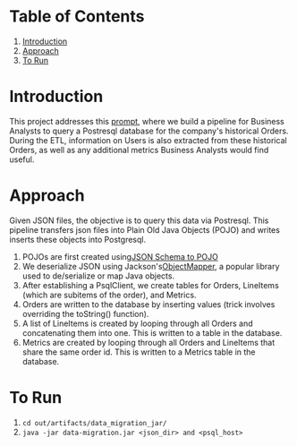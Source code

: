 
# Table of Contents
1. [Introduction](README.md#introduction)
2. [Approach](README.md#approach)
3. [To Run](README.md#torun)


# Introduction

This project addresses this [prompt](https://github.com/Samariya57/coding_challenges/blob/master/data_migration.md), where we build a pipeline for Business Analysts to query a Postresql database for the company's historical Orders. During the ETL, information on Users is also extracted from these historical Orders, as well as any additional metrics Business Analysts would find useful.

# Approach

Given JSON files, the objective is to query this data via Postresql. 
This pipeline transfers json files into Plain Old Java Objects (POJO) and writes inserts these objects into Postgresql. 

1) POJOs are first created using[JSON Schema to POJO](http://www.jsonschema2pojo.org/)
2) We deserialize JSON using Jackson's[ObjectMapper](https://fasterxml.github.io/jackson-databind/javadoc/2.7/com/fasterxml/jackson/databind/ObjectMapper.html), a popular library used to de/serialize or map Java objects. 
3) After establishing a PsqlClient, we create tables for Orders, LineItems (which are subitems of the order), and Metrics.
4) Orders are written to the database by inserting values (trick involves overriding the toString() function).
4) A list of LineItems is created by looping through all Orders and concatenating them into one. This is written to a table in the database.
5) Metrics are created by looping through all Orders and LineItems that share the same order id. This is written to a Metrics table in the database.

# To Run

1. `cd out/artifacts/data_migration_jar/`
2. `java -jar data-migration.jar <json_dir> and <psql_host>`

 
